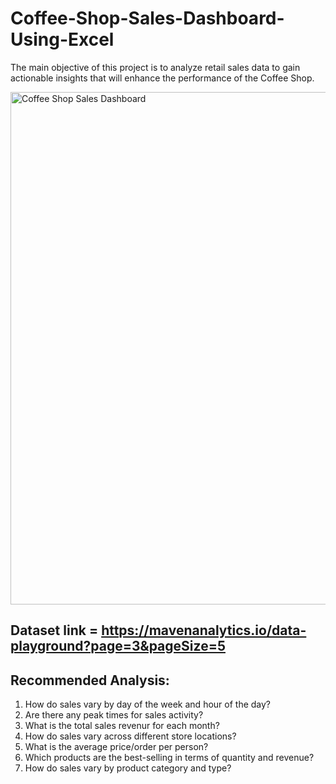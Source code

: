 # Coffee-Shop-Sales-Dashboard-Using-Excel
The main objective of this project is to analyze retail sales data to gain actionable insights that will enhance the performance of the Coffee Shop.

   <img width="820" alt="Coffee Shop Sales Dashboard" src="https://github.com/datamugger/Coffee-Shop-Sales-Dashboard-Using-Excel/assets/127864551/bf57eb26-c219-4c94-8110-dc8bb9e80d32">
   
## Dataset link = https://mavenanalytics.io/data-playground?page=3&pageSize=5

## Recommended Analysis:

1. How do sales vary by day of the week and hour of the day?
2. Are there any peak times for sales activity?
3. What is the total sales revenur for each month?
4. How do sales vary across different store locations?
5. What is the average price/order per person?
6. Which products are the best-selling in terms of quantity and revenue?
7. How do sales vary by product category and type?
